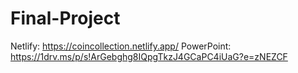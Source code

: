 # Final-Project
Netlify: https://coincollection.netlify.app/
PowerPoint: https://1drv.ms/p/s!ArGebghg8IQpgTkzJ4GCaPC4iUaG?e=zNEZCF
